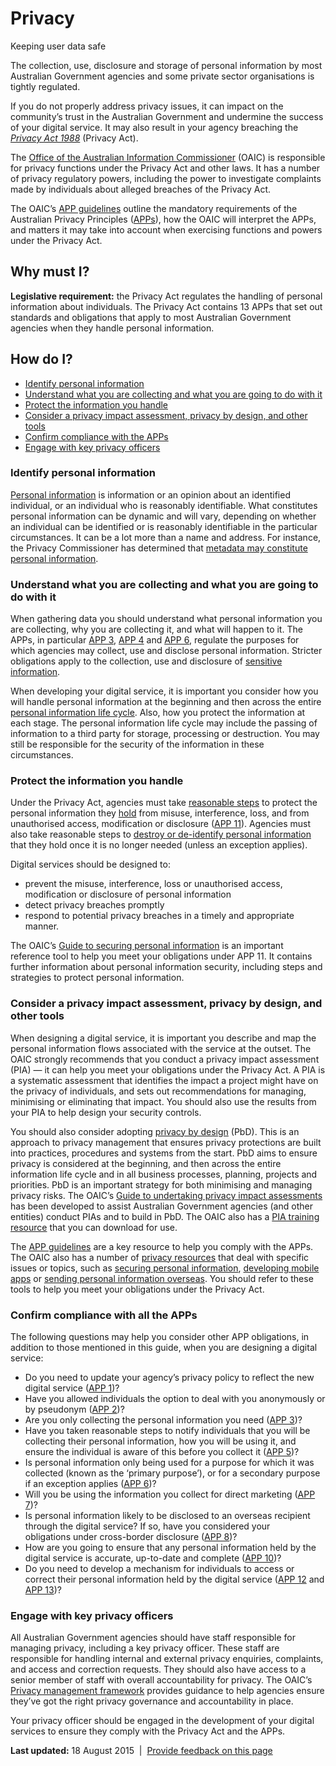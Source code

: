 Privacy
=======

Keeping user data safe

The collection, use, disclosure and storage of personal information by most Australian Government agencies and some private sector organisations is tightly regulated.

If you do not properly address privacy issues, it can impact on the community’s trust in the Australian Government and undermine the success of your digital service. It may also result in your agency breaching the *[Privacy Act 1988](https://www.comlaw.gov.au/Details/C2015C00279)* (Privacy Act).

The [Office of the Australian Information Commissioner](http://www.oaic.gov.au/) (OAIC) is responsible for privacy functions under the Privacy Act and other laws. It has a number of privacy regulatory powers, including the power to investigate complaints made by individuals about alleged breaches of the Privacy Act.

The OAIC’s [APP guidelines](http://www.oaic.gov.au/privacy/applying-privacy-law/app-guidelines/) outline the mandatory requirements of the Australian Privacy Principles ([APPs](https://www.comlaw.gov.au/Details/C2015C00089/Html/Text#_Toc414890137)), how the OAIC will interpret the APPs, and matters it may take into account when exercising functions and powers under the Privacy Act.

Why must I?
-----------

**Legislative requirement:** the Privacy Act regulates the handling of personal information about individuals. The Privacy Act contains 13 APPs that set out standards and obligations that apply to most Australian Government agencies when they handle personal information.

How do I?
---------

-   [Identify personal information](491.html#identify)
-   [Understand what you are collecting and what you are going to do with it](491.html#understand)
-   [Protect the information you handle](491.html#protect)
-   [Consider a privacy impact assessment, privacy by design, and other tools](491.html#consider)
-   [Confirm compliance with the APPs](491.html#confirm)
-   [Engage with key privacy officers](491.html#engage)

### Identify personal information

[Personal information](http://www.oaic.gov.au/privacy/applying-privacy-law/app-guidelines/chapter-b-key-concepts#personal-information) is information or an opinion about an identified individual, or an individual who is reasonably identifiable. What constitutes personal information can be dynamic and will vary, depending on whether an individual can be identified or is reasonably identifiable in the particular circumstances. It can be a lot more than a name and address. For instance, the Privacy Commissioner has determined that [metadata may constitute personal information](http://www.austlii.edu.au/au/cases/cth/AICmr/2015/35.html).

### Understand what you are collecting and what you are going to do with it

When gathering data you should understand what personal information you are collecting, why you are collecting it, and what will happen to it. The APPs, in particular [APP 3](http://www.oaic.gov.au/privacy/applying-privacy-law/app-guidelines/chapter-3-app-3-collection-of-solicited-personal-information), [APP 4](http://www.oaic.gov.au/privacy/applying-privacy-law/app-guidelines/chapter-4-app-4-dealing-with-unsolicited-personal-information) and [APP 6](http://www.oaic.gov.au/privacy/applying-privacy-law/app-guidelines/chapter-6-app-6-use-or-disclosure-of-personal-information), regulate the purposes for which agencies may collect, use and disclose personal information. Stricter obligations apply to the collection, use and disclosure of [sensitive information](http://www.oaic.gov.au/privacy/applying-privacy-law/app-guidelines/chapter-b-key-concepts#sensitive-information).

When developing your digital service, it is important you consider how you will handle personal information at the beginning and then across the entire [personal information life cycle](http://www.oaic.gov.au/privacy/privacy-resources/privacy-guides/guide-to-securing-personal-information#the-information-lifecycle). Also, how you protect the information at each stage. The personal information life cycle may include the passing of information to a third party for storage, processing or destruction. You may still be responsible for the security of the information in these circumstances.

### Protect the information you handle

Under the Privacy Act, agencies must take [reasonable steps](http://www.oaic.gov.au/privacy/applying-privacy-law/app-guidelines/chapter-b-key-concepts#reasonable-steps) to protect the personal information they [hold](http://www.oaic.gov.au/privacy/applying-privacy-law/app-guidelines/chapter-b-key-concepts#holds) from misuse, interference, loss, and from unauthorised access, modification or disclosure ([APP 11](http://www.oaic.gov.au/privacy/applying-privacy-law/app-guidelines/chapter-11-app-11-security-of-personal-information)). Agencies must also take reasonable steps to [destroy or de-identify personal information](http://www.oaic.gov.au/privacy/privacy-resources/privacy-guides/guide-to-securing-personal-information#destruction-or-deidentification-of-personal-information) that they hold once it is no longer needed (unless an exception applies).

Digital services should be designed to:

-   prevent the misuse, interference, loss or unauthorised access, modification or disclosure of personal information
-   detect privacy breaches promptly
-   respond to potential privacy breaches in a timely and appropriate manner.

The OAIC’s [Guide to securing personal information](http://www.oaic.gov.au/privacy/privacy-resources/privacy-guides/guide-to-securing-personal-information) is an important reference tool to help you meet your obligations under APP 11. It contains further information about personal information security, including steps and strategies to protect personal information.

### Consider a privacy impact assessment, privacy by design, and other tools

When designing a digital service, it is important you describe and map the personal information flows associated with the service at the outset. The OAIC strongly recommends that you conduct a privacy impact assessment (PIA) — it can help you meet your obligations under the Privacy Act. A PIA is a systematic assessment that identifies the impact a project might have on the privacy of individuals, and sets out recommendations for managing, minimising or eliminating that impact. You should also use the results from your PIA to help design your security controls.

You should also consider adopting [privacy by design](http://www.oaic.gov.au/privacy/privacy-topics/privacy-by-design-pbd/) (PbD). This is an approach to privacy management that ensures privacy protections are built into practices, procedures and systems from the start. PbD aims to ensure privacy is considered at the beginning, and then across the entire information life cycle and in all business processes, planning, projects and priorities. PbD is an important strategy for both minimising and managing privacy risks. The OAIC’s [Guide to undertaking privacy impact assessments](http://www.oaic.gov.au/privacy/privacy-resources/privacy-guides/guide-to-undertaking-privacy-impact-assessments) has been developed to assist Australian Government agencies (and other entities) conduct PIAs and to build in PbD. The OAIC also has a [PIA training resource](http://www.oaic.gov.au/privacy/privacy-resources/training-resources/privacy-impact-assessment-pia-workshop-slides) that you can download for use.

The [APP guidelines](http://www.oaic.gov.au/privacy/applying-privacy-law/app-guidelines/) are a key resource to help you comply with the APPs. The OAIC also has a number of [privacy resources](http://www.oaic.gov.au/privacy/privacy-resources/all/) that deal with specific issues or topics, such as [securing personal information](http://www.oaic.gov.au/privacy/privacy-resources/privacy-guides/guide-to-securing-personal-information), [developing mobile apps](http://www.oaic.gov.au/privacy/privacy-resources/privacy-guides/guide-for-mobile-app-developers) or [sending personal information overseas](http://www.oaic.gov.au/privacy/privacy-resources/privacy-agency-resources/privacy-agency-resource-4-sending-personal-information-overseas). You should refer to these tools to help you meet your obligations under the Privacy Act.

### Confirm compliance with all the APPs

The following questions may help you consider other APP obligations, in addition to those mentioned in this guide, when you are designing a digital service:

-   Do you need to update your agency’s privacy policy to reflect the new digital service ([APP 1](http://www.oaic.gov.au/privacy/applying-privacy-law/app-guidelines/chapter-1-app-1-open-and-transparent-management-of-personal-information))?
-   Have you allowed individuals the option to deal with you anonymously or by pseudonym ([APP 2](http://www.oaic.gov.au/privacy/applying-privacy-law/app-guidelines/chapter-2-app-2-anonymity-and-pseudonymity))?
-   Are you only collecting the personal information you need ([APP 3](http://www.oaic.gov.au/privacy/applying-privacy-law/app-guidelines/chapter-3-app-3-collection-of-solicited-personal-information))?
-   Have you taken reasonable steps to notify individuals that you will be collecting their personal information, how you will be using it, and ensure the individual is aware of this before you collect it ([APP 5](http://www.oaic.gov.au/privacy/applying-privacy-law/app-guidelines/chapter-5-app-5-notification-of-the-collection-of-personal-information))?
-   Is personal information only being used for a purpose for which it was collected (known as the ‘primary purpose’), or for a secondary purpose if an exception applies ([APP 6](http://www.oaic.gov.au/privacy/applying-privacy-law/app-guidelines/chapter-6-app-6-use-or-disclosure-of-personal-information))?
-   Will you be using the information you collect for direct marketing ([APP 7](http://www.oaic.gov.au/privacy/applying-privacy-law/app-guidelines/chapter-7-app-7-direct-marketing))?
-   Is personal information likely to be disclosed to an overseas recipient through the digital service? If so, have you considered your obligations under cross-border disclosure ([APP 8](http://www.oaic.gov.au/privacy/applying-privacy-law/app-guidelines/chapter-8-app-8-cross-border-disclosure-of-personal-information))?
-   How are you going to ensure that any personal information held by the digital service is accurate, up-to-date and complete ([APP 10](http://www.oaic.gov.au/privacy/applying-privacy-law/app-guidelines/chapter-10-app-10-quality-of-personal-information))?
-   Do you need to develop a mechanism for individuals to access or correct their personal information held by the digital service ([APP 12](http://www.oaic.gov.au/privacy/applying-privacy-law/app-guidelines/chapter-12-app-12-access-to-personal-information) and [APP 13](http://www.oaic.gov.au/privacy/applying-privacy-law/app-guidelines/chapter-13-app-13-correction-of-personal-information))?

### Engage with key privacy officers

All Australian Government agencies should have staff responsible for managing privacy, including a key privacy officer. These staff are responsible for handling internal and external privacy enquiries, complaints, and access and correction requests. They should also have access to a senior member of staff with overall accountability for privacy. The OAIC’s [Privacy management framework](http://www.oaic.gov.au/privacy/privacy-resources/privacy-guides/privacy-management-framework) provides guidance to help agencies ensure they’ve got the right privacy governance and accountability in place.

Your privacy officer should be engaged in the development of your digital services to ensure they comply with the Privacy Act and the APPs.

**Last updated:** 18 August 2015  |  [Provide feedback on this page](../feedback%3Furl_from=ToolsandSystems%252FPrivacyRequirements.html)

 

